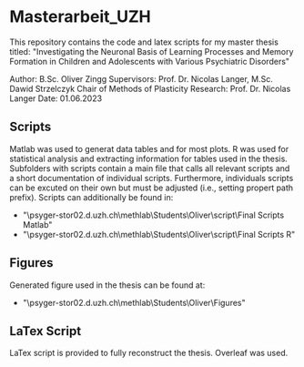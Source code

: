 # Masterarbeit_UZH
This repository contains the code and latex scripts for my master thesis titled: "Investigating the Neuronal Basis of Learning Processes and Memory Formation in Children and Adolescents with Various Psychiatric Disorders"

Author: B.Sc. Oliver Zingg
Supervisors: Prof. Dr. Nicolas Langer, M.Sc. Dawid Strzelczyk
Chair of Methods of Plasticity Research: Prof. Dr. Nicolas Langer
Date: 01.06.2023

## Scripts
Matlab was used to generat data tables and for most plots. 
R was used for statistical analysis and extracting information for tables used in the thesis.
Subfolders with scripts contain a main file that calls all relevant scripts and a short documentation of individual scripts. Furthermore, individuals scripts can be excuted on their own but must be adjusted (i.e., setting propert path prefix). 
Scripts can additionally be found in:
- "\\psyger-stor02.d.uzh.ch\methlab\Students\Oliver\script\Final Scripts Matlab"
- "\\psyger-stor02.d.uzh.ch\methlab\Students\Oliver\script\Final Scripts R"


## Figures
Generated figure used in the thesis can be found at:
- "\\psyger-stor02.d.uzh.ch\methlab\Students\Oliver\Figures"

## LaTex Script
LaTex script is provided to fully reconstruct the thesis. Overleaf was used. 
